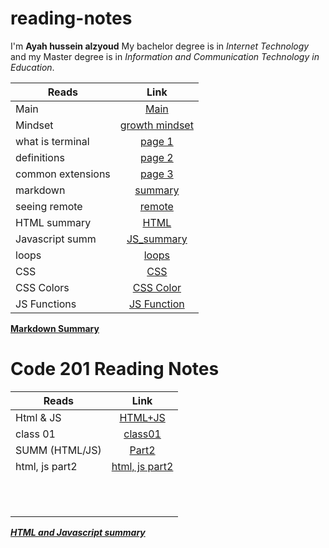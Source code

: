 # reading-notes

I'm **Ayah hussein alzyoud**
My bachelor degree is in _Internet Technology_ and my Master degree is in _Information and Communication Technology in Education_.

| **Reads**         |                                **Link**                                |
| ----------------- | :--------------------------------------------------------------------: |
| Main              |         [Main](https://ayah-hussein.github.io/reading-notes/)          |
| Mindset           | [growth mindset](https://ayah-hussein.github.io/reading-notes/mindset) |
| what is terminal  |    [page 1](https://ayah-hussein.github.io/reading-notes/terminal)     |
| definitions       |   [page 2](https://ayah-hussein.github.io/reading-notes/definitions)   |
| common extensions |     [page 3](https://ayah-hussein.github.io/reading-notes/common)      |
| markdown          |                    [summary](summary%20of%20md.md)                     |
| seeing remote     |                      [remote](seeing%20remote.md)                      |
| HTML summary      |                         [HTML](html%20summ.md)                         |
| Javascript summ   |                      [JS_summary](js_summary.md)                       |
| loops             |                         [loops](loops_summ.md)                         |
| CSS               |                             [CSS](css.md)                              |
| CSS Colors        |                       [CSS Color](css_colors.md)                       |
| JS Functions      |                       [JS Function](js_function)                       |

**[Markdown Summary](summary%20of%20md.md)**

# Code 201 Reading Notes

| **Reads**      |         **Link**          |
| -------------- | :-----------------------: |
| Html & JS      |  [HTML+JS](class-02.md)   |
| class 01       |  [class01](class01.html)  |
| SUMM (HTML/JS) |     [Part2](html.md)      |
| html, js part2 | [html, js part2](read04.md) |
|                |                           |
|                |                           |
|                |                           |
|                |                           |
|                |                           |
|                |                           |
|                |                           |
|                |                           |
|                |                           |
|                |                           |
|                |                           |

[**_HTML and Javascript summary_**](class-01.md)
